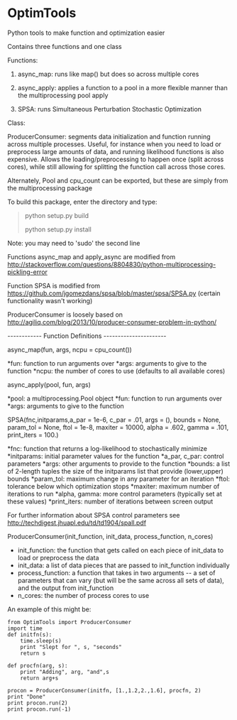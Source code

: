 # OptimTools
Python tools to make function and optimization easier

Contains three functions and one class

Functions:

1) async_map: runs like map() but does so across multiple cores

2) async_apply: applies a function to a pool in a more flexible manner than the multiprocessing pool apply

3) SPSA: runs Simultaneous Perturbation Stochastic Optimization

Class:

ProducerConsumer: segments data initialization and function running across multiple processes. Useful, for instance when you need to load or preprocess large amounts of data, and running likelihood functions is also expensive. Allows the loading/preprocessing to happen once (split across cores), while still allowing for splitting the function call across those cores.

Alternately, Pool and cpu_count can be exported, but these are simply from the multiprocessing package

To build this package, enter the directory and type:
> python setup.py build
>
> python setup.py install

Note: you may need to 'sudo' the second line

Functions async_map and apply_async are modified from http://stackoverflow.com/questions/8804830/python-multiprocessing-pickling-error

Function SPSA is modified from https://github.com/jgomezdans/spsa/blob/master/spsa/SPSA.py (certain functionality wasn't working)

ProducerConsumer is loosely based on http://agiliq.com/blog/2013/10/producer-consumer-problem-in-python/

------------ Function Definitions ----------------------

async_map(fun, args, ncpu = cpu_count())

*fun: function to run arguments over
*args: arguments to give to the function
*ncpu: the number of cores to use (defaults to all available cores)

async_apply(pool, fun, args)

*pool: a multiprocessing.Pool object
*fun: function to run arguments over
*args: arguments to give to the function

SPSA(fnc,initparams,a_par = 1e-6, c_par = .01, args = (), bounds = None, param_tol = None, ftol = 1e-8, maxiter = 10000, alpha = .602, gamma = .101, print_iters = 100.)

*fnc: function that returns a log-likelihood to stochastically minimize
*initparams: initial parameter values for the function
*a_par, c_par: control parameters
*args: other arguments to provide to the function
*bounds: a list of 2-length tuples the size of the initparams list that provide (lower,upper) bounds
*param_tol: maximum change in any parameter for an iteration
*ftol: tolerance below which optimization stops
*maxiter: maximum number of iterations to run
*alpha, gamma: more control parameters (typically set at these values)
*print_iters: number of iterations between screen output

For further information about SPSA control parameters see http://techdigest.jhuapl.edu/td/td1904/spall.pdf

ProducerConsumer(init_function, init_data, process_function, n_cores)

* init_function: the function that gets called on each piece of init_data to load or preprocess the data
* init_data: a list of data pieces that are passed to init_function individually
* process_function: a function that takes in two arguments -- a set of parameters that can vary (but will be the same across all sets of data), and the output from init_function
* n_cores: the number of process cores to use

An example of this might be:

    from OptimTools import ProducerConsumer
    import time
    def initfn(s):
        time.sleep(s)
        print "Slept for ", s, "seconds"
        return s

    def procfn(arg, s):
        print "Adding", arg, "and",s
        return arg+s

    procon = ProducerConsumer(initfn, [1.,1.2,2.,1.6], procfn, 2)
    print "Done"
    print procon.run(2)
    print procon.run(-1)